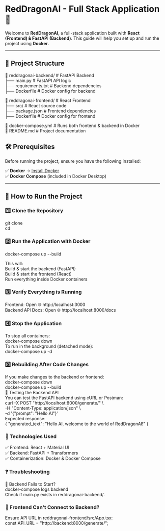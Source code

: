 # RedDragonAI - Full Stack Application 🚀

Welcome to **RedDragonAI**, a full-stack application built with **React (Frontend) & FastAPI (Backend)**. This guide will help you set up and run the project using **Docker**.

---

## 📂 **Project Structure**  
📁 reddragonai-backend/ # FastAPI Backend   
├── main.py # FastAPI API logic  
├── requirements.txt # Backend dependencies   
├── Dockerfile # Docker config for backend   

📁 reddragonai-frontend/ # React Frontend   
├── src/ # React source code   
├── package.json # Frontend dependencies   
├── Dockerfile # Docker config for frontend  

📄 docker-compose.yml # Runs both frontend & backend in Docker   
📄 README.md # Project documentation  


## 🛠 **Prerequisites**  
Before running the project, ensure you have the following installed:  

✅ **Docker** → [Install Docker](https://www.docker.com/get-started)  
✅ **Docker Compose** (included in Docker Desktop)

---

## 🚀 **How to Run the Project**  
### 1️⃣ **Clone the Repository**  
git clone <your-repository-url>   
cd <your-project-folder>  

### 2️⃣ Run the Application with Docker  
  
docker-compose up --build  
  
This will:  
Build & start the backend (FastAPI)  
Build & start the frontend (React)  
Run everything inside Docker containers  

### 3️⃣ Verify Everything is Running  
Frontend: Open 🌐 http://localhost:3000  
Backend API Docs: Open 🌐 http://localhost:8000/docs  
  
### 4️⃣ Stop the Application  
To stop all containers:  
docker-compose down  
To run in the background (detached mode):  
docker-compose up -d  
  
### 5️⃣ Rebuilding After Code Changes  
If you make changes to the backend or frontend:  
docker-compose down  
docker-compose up --build  
🎯 Testing the Backend API  
You can test the FastAPI backend using cURL or Postman:  
curl -X POST "http://localhost:8000/generate/" \  
     -H "Content-Type: application/json" \  
     -d '{"prompt": "Hello AI"}'  
Expected response:  
{
  "generated_text": "Hello AI, welcome to the world of RedDragonAI!"
}

### 🎨 Technologies Used  
  
✅ Frontend: React + Material UI  
✅ Backend: FastAPI + Transformers  
✅ Containerization: Docker & Docker Compose  

### ❓ Troubleshooting  
🔹 Backend Fails to Start?  
docker-compose logs backend  
Check if main.py exists in reddragonai-backend/.  

### 🔹 Frontend Can't Connect to Backend?  
Ensure API URL in reddragonai-frontend/src/App.tsx:  
const API_URL = "http://backend:8000/generate/";  
